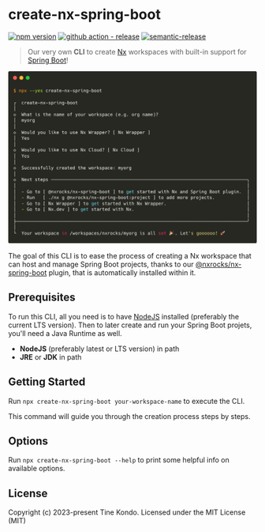 # create-nx-spring-boot 

[![npm version](https://img.shields.io/npm/vcreate-nx-spring-boot?style=flat-square)](https://www.npmjs.com/packagecreate-nx-spring-boot)
[![github action - release](https://img.shields.io/github/actions/workflow/status/tinesoft/nxrocks/release.yml?label=release&style=flat-square)](https://github.com/tinesoft/nxrocks/actions?query=workflow%3ARelease)
[![semantic-release](https://img.shields.io/badge/%20%20%F0%9F%93%A6%F0%9F%9A%80-semantic--release-e10079.svg?style=flat-square)](https://github.com/semantic-release/semantic-release)

> Our very own **CLI** to create [Nx](https://nx.dev) workspaces with built-in support for [Spring Boot](https://spring.io/projects/spring-boot)!

<p align="center"><img src="https://raw.githubusercontent.com/tinesoft/nxrocks/master/images/create-nx-spring-boot.png" width="680"></p>

The goal of this CLI is to ease the process of creating a Nx workspace that can host and manage Spring Boot projects, thanks to our [@nxrocks/nx-spring-boot](https://github.com/tinesoft/nxrocks/blob/develop/packages/nx-spring-boot) plugin, that is automatically installed within it.

##  Prerequisites

To run this CLI, all you need is to have [NodeJS](https://nodejs.org/en/download) installed (preferably the current LTS version).
Then to later create and run your Spring Boot projets, you'll need a Java Runtime as well.

- **NodeJS** (preferably latest or LTS version) in path
- **JRE** or **JDK** in path

## Getting Started

Run `npx create-nx-spring-boot your-workspace-name` to execute the CLI.

This command will guide you through the creation process steps by steps.

## Options

Run `npx create-nx-spring-boot --help` to print some helpful info on available options.


## License

Copyright (c) 2023-present Tine Kondo. Licensed under the MIT License (MIT)

